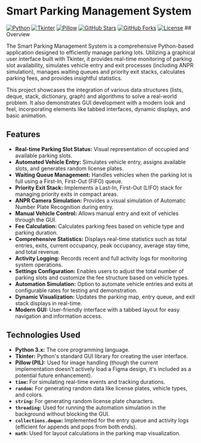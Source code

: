 # Smart Parking Management System

[![Python](https://img.shields.io/badge/Python-3.x-blue.svg)](https://www.python.org/)
[![Tkinter](https://img.shields.io/badge/GUI-Tkinter-brightgreen.svg)](https://docs.python.org/3/library/tkinter.html)
[![Pillow](https://img.shields.io/badge/Image_Processing-Pillow-yellow.svg)](https://pillow.readthedocs.io/en/stable/)
[![GitHub Stars](https://img.shields.io/github/stars/YOUR_GITHUB_USERNAME/YOUR_REPOSITORY_NAME?style=social)](https://github.com/YOUR_GITHUB_USERNAME/YOUR_REPOSITORY_NAME/stargazers)
[![GitHub Forks](https://img.shields.io/github/forks/YOUR_GITHUB_USERNAME/YOUR_REPOSITORY_NAME?style=social)](https://github.com/YOUR_GITHUB_USERNAME/YOUR_REPOSITORY_NAME/network/members)
[![License](https://img.shields.io/github/license/YOUR_GITHUB_USERNAME/YOUR_REPOSITORY_NAME)](LICENSE) ## Overview

The Smart Parking Management System is a comprehensive Python-based application designed to efficiently manage parking lots. Utilizing a graphical user interface built with Tkinter, it provides real-time monitoring of parking slot availability, simulates vehicle entry and exit processes (including ANPR simulation), manages waiting queues and priority exit stacks, calculates parking fees, and provides insightful statistics.

This project showcases the integration of various data structures (lists, deque, stack, dictionary, graph) and algorithms to solve a real-world problem. It also demonstrates GUI development with a modern look and feel, incorporating elements like tabbed interfaces, dynamic displays, and basic animation.

## Features

- **Real-time Parking Slot Status:** Visual representation of occupied and available parking slots.
- **Automated Vehicle Entry:** Simulates vehicle entry, assigns available slots, and generates random license plates.
- **Waiting Queue Management:** Handles vehicles when the parking lot is full using a First-In, First-Out (FIFO) queue.
- **Priority Exit Stack:** Implements a Last-In, First-Out (LIFO) stack for managing priority exits in compact areas.
- **ANPR Camera Simulation:** Provides a visual simulation of Automatic Number Plate Recognition during entry.
- **Manual Vehicle Control:** Allows manual entry and exit of vehicles through the GUI.
- **Fee Calculation:** Calculates parking fees based on vehicle type and parking duration.
- **Comprehensive Statistics:** Displays real-time statistics such as total entries, exits, current occupancy, peak occupancy, average stay time, and total revenue.
- **Activity Logging:** Records recent and full activity logs for monitoring system operations.
- **Settings Configuration:** Enables users to adjust the total number of parking slots and customize the fee structure based on vehicle types.
- **Automation Simulation:** Option to automate vehicle entries and exits at configurable rates for testing and demonstration.
- **Dynamic Visualization:** Updates the parking map, entry queue, and exit stack displays in real-time.
- **Modern GUI:** User-friendly interface with a tabbed layout for easy navigation and information access.

## Technologies Used

- **Python 3.x:** The core programming language.
- **Tkinter:** Python's standard GUI library for creating the user interface.
- **Pillow (PIL):** Used for image handling (though the current implementation doesn't actively load a Figma design, it's included as a potential future enhancement).
- **`time`:** For simulating real-time events and tracking durations.
- **`random`:** For generating random data like license plates, vehicle types, and colors.
- **`string`:** For generating random license plate characters.
- **`threading`:** Used for running the automation simulation in the background without blocking the GUI.
- **`collections.deque`:** Implemented for the entry queue and activity logs (efficient for appends and pops from both ends).
- **`math`:** Used for layout calculations in the parking map visualization.
